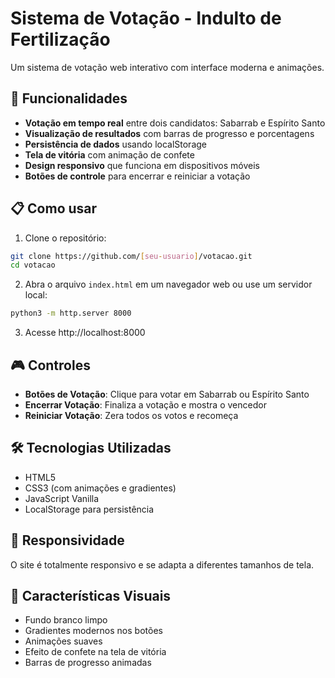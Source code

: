 # Sistema de Votação - Indulto de Fertilização

Um sistema de votação web interativo com interface moderna e animações.

## 🚀 Funcionalidades

- **Votação em tempo real** entre dois candidatos: Sabarrab e Espírito Santo
- **Visualização de resultados** com barras de progresso e porcentagens
- **Persistência de dados** usando localStorage
- **Tela de vitória** com animação de confete
- **Design responsivo** que funciona em dispositivos móveis
- **Botões de controle** para encerrar e reiniciar a votação

## 📋 Como usar

1. Clone o repositório:
```bash
git clone https://github.com/[seu-usuario]/votacao.git
cd votacao
```

2. Abra o arquivo `index.html` em um navegador web ou use um servidor local:
```bash
python3 -m http.server 8000
```

3. Acesse http://localhost:8000

## 🎮 Controles

- **Botões de Votação**: Clique para votar em Sabarrab ou Espírito Santo
- **Encerrar Votação**: Finaliza a votação e mostra o vencedor
- **Reiniciar Votação**: Zera todos os votos e recomeça

## 🛠️ Tecnologias Utilizadas

- HTML5
- CSS3 (com animações e gradientes)
- JavaScript Vanilla
- LocalStorage para persistência

## 📱 Responsividade

O site é totalmente responsivo e se adapta a diferentes tamanhos de tela.

## 🎨 Características Visuais

- Fundo branco limpo
- Gradientes modernos nos botões
- Animações suaves
- Efeito de confete na tela de vitória
- Barras de progresso animadas
